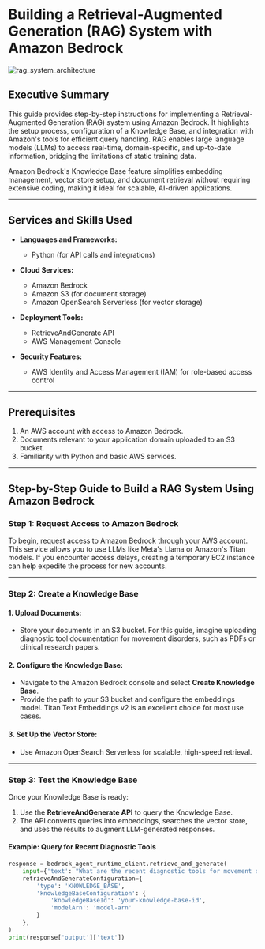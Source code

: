 # Building a Retrieval-Augmented Generation (RAG) System with Amazon Bedrock

![rag_system_architecture](https://github.com/user-attachments/assets/c27f927e-434a-41aa-910a-d2c91514f388)


## Executive Summary

This guide provides step-by-step instructions for implementing a Retrieval-Augmented Generation (RAG) system using Amazon Bedrock. It highlights the setup process, configuration of a Knowledge Base, and integration with Amazon's tools for efficient query handling. RAG enables large language models (LLMs) to access real-time, domain-specific, and up-to-date information, bridging the limitations of static training data.

Amazon Bedrock's Knowledge Base feature simplifies embedding management, vector store setup, and document retrieval without requiring extensive coding, making it ideal for scalable, AI-driven applications.

---

## Services and Skills Used

- **Languages and Frameworks:**
  - Python (for API calls and integrations)

- **Cloud Services:**
  - Amazon Bedrock
  - Amazon S3 (for document storage)
  - Amazon OpenSearch Serverless (for vector storage)

- **Deployment Tools:**
  - RetrieveAndGenerate API
  - AWS Management Console

- **Security Features:**
  - AWS Identity and Access Management (IAM) for role-based access control

---

## Prerequisites

1. An AWS account with access to Amazon Bedrock.
2. Documents relevant to your application domain uploaded to an S3 bucket.
3. Familiarity with Python and basic AWS services.

---

## Step-by-Step Guide to Build a RAG System Using Amazon Bedrock

### Step 1: Request Access to Amazon Bedrock

To begin, request access to Amazon Bedrock through your AWS account. This service allows you to use LLMs like Meta's Llama or Amazon's Titan models. If you encounter access delays, creating a temporary EC2 instance can help expedite the process for new accounts.

---

### Step 2: Create a Knowledge Base

#### 1. Upload Documents:
- Store your documents in an S3 bucket. For this guide, imagine uploading diagnostic tool documentation for movement disorders, such as PDFs or clinical research papers.

#### 2. Configure the Knowledge Base:
- Navigate to the Amazon Bedrock console and select **Create Knowledge Base**.
- Provide the path to your S3 bucket and configure the embeddings model. Titan Text Embeddings v2 is an excellent choice for most use cases.

#### 3. Set Up the Vector Store:
- Use Amazon OpenSearch Serverless for scalable, high-speed retrieval.

---

### Step 3: Test the Knowledge Base

Once your Knowledge Base is ready:

1. Use the **RetrieveAndGenerate API** to query the Knowledge Base.
2. The API converts queries into embeddings, searches the vector store, and uses the results to augment LLM-generated responses.

#### Example: Query for Recent Diagnostic Tools
```python
response = bedrock_agent_runtime_client.retrieve_and_generate(
    input={'text': "What are the recent diagnostic tools for movement disorders?"},
    retrieveAndGenerateConfiguration={
        'type': 'KNOWLEDGE_BASE',
        'knowledgeBaseConfiguration': {
            'knowledgeBaseId': 'your-knowledge-base-id',
            'modelArn': 'model-arn'
        }
    },
)
print(response['output']['text'])
